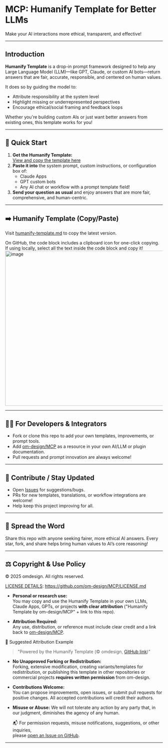 # MCP: Humanify Template for Better LLMs

Make your AI interactions more ethical, transparent, and effective!

---

## Introduction

**Humanify Template** is a drop-in prompt framework designed to help any Large Language Model (LLM)—like GPT, Claude, or custom AI bots—return answers that are fair, accurate, responsible, and centered on human values.

It does so by guiding the model to:
- Attribute responsibility at the system level
- Highlight missing or underrepresented perspectives
- Encourage ethical/social framing and feedback loops

Whether you're building custom AIs or just want better answers from existing ones, this template works for you!

---

## 🚀 Quick Start

1. **Get the Humanify Template:**  
   [View and copy the template here](https://github.com/om-design/MCP/blob/main/humanify-template.md)
2. **Paste it into** the system prompt, custom instructions, or configuration box of:
    - Claude Apps
    - GPT custom bots
    - Any AI chat or workflow with a prompt template field!
3. **Send your question as usual** and enjoy answers that are more fair, comprehensive, and human-centric.

---

## ➡️ Humanify Template (Copy/Paste)

Visit [humanify-template.md](https://github.com/om-design/MCP/blob/main/humanify-template.md) to copy the latest version.

On GitHub, the code block includes a clipboard icon for one-click copying.  
If using locally, select all the text inside the code block and copy it!
<img width="582" height="494" alt="image" src="https://github.com/user-attachments/assets/c30170aa-458f-47b8-af61-0af4ab74ec58" />

---

## 🧑‍💻 For Developers & Integrators

- Fork or clone this repo to add your own templates, improvements, or prompt tools.
- Add [om-design/MCP](https://github.com/om-design/MCP) as a resource in your own AI/LLM or plugin documentation.
- Pull requests and prompt innovation are always welcome!

---

## 🤝 Contribute / Stay Updated

- Open [Issues](https://github.com/om-design/MCP/issues) for suggestions/bugs.
- PRs for new templates, translations, or workflow integrations are welcome!
- Help keep this project improving for all.

---

## 📢 Spread the Word

Share this repo with anyone seeking fairer, more ethical AI answers.
Every star, fork, and share helps bring human values to AI’s core reasoning!

---

## ⚖️ Copyright & Use Policy

© 2025 omdesign. All rights reserved.

[LICENSE DETAILS](https://github.com/om-design/MCP/LICENSE.md): https://github.com/om-design/MCP/LICENSE.md

- **Personal or research use:**  
  You may copy and use the Humanify Template in your own LLMs, Claude Apps, GPTs, or projects **with clear attribution** ("Humanify Template by om-design/MCP" + link to this repo).

- **Attribution Required:**  
  Any use, distribution, or reference must include clear credit and a link back to [om-design/MCP](https://github.com/om-design/MCP).


 📝 Suggested Attribution Example

> "Powered by the Humanify Template (© omdesign, [GitHub link](https://github.com/om-design/MCP))"


- **No Unapproved Forking or Redistribution:**  
  Forking, extensive modification, creating variants/templates for redistribution, or publishing this template in other repositories or commercial projects **requires written permission** from om-design.

- **Contributions Welcome:**  
You can propose improvements, open issues, or submit pull requests for positive changes. All accepted contributions will credit their authors.

- **Misuse or Abuse:**
We will not tolerate any action by any party that, in our judgment, diminishes the agency of any human.


  📬  For permission requests, misuse notifications, suggestions, or other inquiries,  
please [open an Issue on GitHub](https://github.com/om-design/MCP/issues).

---
